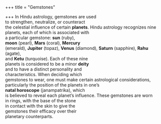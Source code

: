 +++
title = "Gemstones"

+++
In Hindu astrology, gemstones are used  
to strengthen, neutralize, or counteract  
the celestial influence of certain **planets**. Hindu astrology recognizes nine  
planets, each of which is associated with  
a particular gemstone: **sun** (ruby),  
**moon** (pearl), **Mars** (coral), **Mercury**  
(emerald), **Jupiter** (topaz), **Venus** (diamond), **Saturn** (sapphire), **Rahu** (agate),  
and **Ketu** (turquoise). Each of these nine  
planets is considered to be a minor **deity**  
and to have a distinct personality and  
characteristics. When deciding which  
gemstones to wear, one must make certain astrological considerations, particularly the position of the planets in one’s  
**natal horoscope** (janampatrika), which  
is believed to reveal each planet’s influence. These gemstones are worn  
in rings, with the base of the stone  
in contact with the skin to give the  
gemstones their efficacy over their  
planetary counterparts.